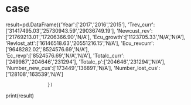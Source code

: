 # case
result=pd.DataFrame({'Year':['2017','2016','2015'],
                     'Trev_curr':['31417495.03','25730943.59','29036749.19'],
                     'Newcust_rev':['21769213.01','17206366.90','N/A'],
                     'Ecu_growth':['1123705.33','N/A','N/A'],
                     'Revlost_att':['16146518.63','20551216.15','N/A'],
                     'Ecu_revcurr':['9648282.02','8524576.69','N/A'],  
                     'Ec_revp':['8524576.69','N/A','N/A'],
                     'Totalc_curr':['249987','204646','231294'],
                     'Totalc_p':['204646','231294','N/A'],
                     'Number_new_cus':['173449','136891','N/A'],
                     'Number_lost_cus':['128108','163539','N/A']                    
                     
                    })
print(result)
